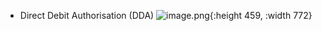 - Direct Debit Authorisation (DDA)
  ![image.png](../assets/image_1683989244856_0.png){:height 459, :width 772}